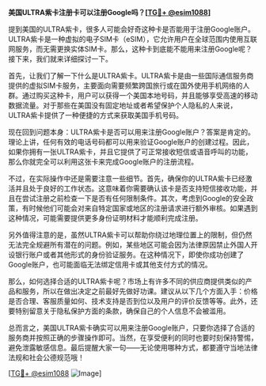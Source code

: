 **美国ULTRA紫卡注册卡可以注册Google吗？[[TG💪+ @esim1088](https://t.me/s/esim1088)]**

提到美国的ULTRA紫卡，很多人可能会好奇这种卡是否能用于注册Google账户。ULTRA紫卡是一种虚拟的电子SIM卡（eSIM），它允许用户在全球范围内使用互联网服务，而无需更换实体SIM卡。那么，这种卡到底能不能用来注册Google呢？接下来，我们就来详细探讨一下。

首先，让我们了解一下什么是ULTRA紫卡。ULTRA紫卡是由一些国际通信服务商提供的虚拟SIM卡服务，主要面向需要频繁跨国旅行或在国外使用手机网络的人群。通过购买这种卡，用户可以获得一个美国本地号码，并且能够享受高速的移动数据流量。对于那些在美国没有固定地址或者希望保护个人隐私的人来说，ULTRA紫卡提供了一种便捷的方式来获取美国手机号码。

现在回到问题本身：ULTRA紫卡是否可以用来注册Google账户？答案是肯定的。理论上讲，任何有效的电话号码都可以用来验证Google账户的创建过程。因此，如果你拥有一张ULTRA紫卡，并且它提供了可正常接收短信或语音呼叫的功能，那么你就完全可以利用这张卡来完成Google账户的注册流程。

不过，在实际操作中还是需要注意一些细节。首先，确保你的ULTRA紫卡已经激活并且处于良好的工作状态。这意味着你需要确认该卡是否支持短信接收功能，并且在尝试注册之前检查一下是否有任何限制条件。其次，考虑到Google的安全政策，有时候他们可能会对来自特定国家或地区的注册请求进行额外审核。如果遇到这种情况，可能需要提供更多身份证明材料才能顺利完成注册。

另外值得注意的是，虽然ULTRA紫卡可以帮助你绕过地理位置上的限制，但仍然无法完全规避所有潜在的问题。例如，某些地区可能会因为法律原因禁止外国人开设银行账户或者其他形式的身份验证服务。在这种情况下，即使你成功创建了Google账户，也可能面临无法绑定信用卡或其他支付方式的情况。

那么，如何选择合适的ULTRA紫卡呢？市场上有许多不同的供应商提供类似的产品和服务，所以在做出决定之前最好先做好功课。建议从以下几个方面入手：价格是否合理、客服质量如何、技术支持是否到位以及用户的评价反馈等等。此外，还要特别留意关于隐私保护方面的条款，确保自己的个人信息不会被滥用。

总而言之，美国ULTRA紫卡确实可以用来注册Google账户，只要你选择了合适的服务商并按照正确的步骤操作即可。当然，在享受便利的同时也要时刻保持警惕，避免泄露敏感信息。最后提醒大家一句——无论使用哪种方式，都要遵守当地法律法规和社会公德规范哦！

[[TG💪+ @esim1088](https://t.me/s/esim1088) ![Image](https://i.postimg.cc/4NQfJmqS/Snipaste-2025-05-13-00-14-12.png)]